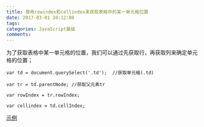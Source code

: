 ```yaml
---
title: 使用rowindex和cellindex来获取表格中的某一单元格位置
date: 2017-03-01 10:12:08
tags:
categories: JavaScript基础
comments:
---
```

为了获取表格中某一单元格的位置，我们可以通过先获取行，再获取列来确定单元格的位置；


```
var td = document.querySelect('.td');  //获取单元格(.td)

var tr = td.parentNode; //获取父元素tr

var rowIndex = tr.rowIndex;

var cellindex = td.cellIndex;
```


[示例](http://runjs.cn/code/prbqlvbt)